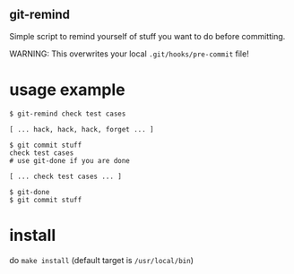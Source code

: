 git-remind
----------

Simple script to remind yourself of stuff you want to do before committing.

WARNING: This overwrites your local `.git/hooks/pre-commit` file!

usage example
=============

    $ git-remind check test cases

    [ ... hack, hack, hack, forget ... ]

    $ git commit stuff
    check test cases
    # use git-done if you are done

    [ ... check test cases ... ]

    $ git-done
    $ git commit stuff

install
=======

  do `make install`
  (default target is `/usr/local/bin`)


